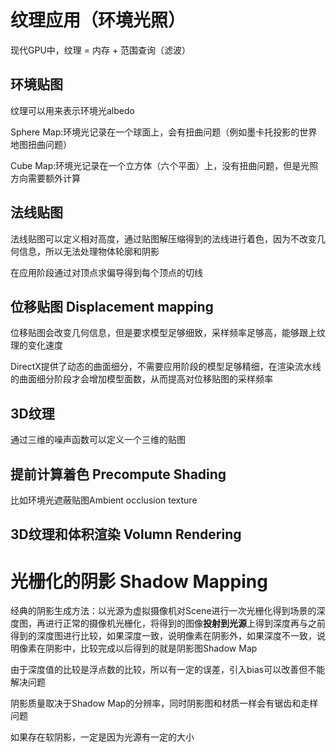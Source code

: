 # 纹理应用（环境光照）

现代GPU中，纹理 = 内存 + 范围查询（滤波）

## 环境贴图

纹理可以用来表示环境光albedo

Sphere Map:环境光记录在一个球面上，会有扭曲问题（例如墨卡托投影的世界地图扭曲问题）

Cube Map:环境光记录在一个立方体（六个平面）上，没有扭曲问题，但是光照方向需要额外计算

## 法线贴图

法线贴图可以定义相对高度，通过贴图解压缩得到的法线进行着色，因为不改变几何信息，所以无法处理物体轮廓和阴影

在应用阶段通过对顶点求偏导得到每个顶点的切线

## 位移贴图 Displacement mapping

位移贴图会改变几何信息，但是要求模型足够细致，采样频率足够高，能够跟上纹理的变化速度

DirectX提供了动态的曲面细分，不需要应用阶段的模型足够精细，在渲染流水线的曲面细分阶段才会增加模型面数，从而提高对位移贴图的采样频率

## 3D纹理

通过三维的噪声函数可以定义一个三维的贴图

## 提前计算着色 Precompute Shading

比如环境光遮蔽贴图Ambient occlusion texture

## 3D纹理和体积渲染 Volumn Rendering

# 光栅化的阴影 Shadow Mapping

经典的阴影生成方法：以光源为虚拟摄像机对Scene进行一次光栅化得到场景的深度图，再进行正常的摄像机光栅化，将得到的图像**投射到光源**上得到深度再与之前得到的深度图进行比较，如果深度一致，说明像素在阴影外，如果深度不一致，说明像素在阴影中，比较完成以后得到的就是阴影图Shadow Map

由于深度值的比较是浮点数的比较，所以有一定的误差，引入bias可以改善但不能解决问题

阴影质量取决于Shadow Map的分辨率，同时阴影图和材质一样会有锯齿和走样问题

如果存在软阴影，一定是因为光源有一定的大小